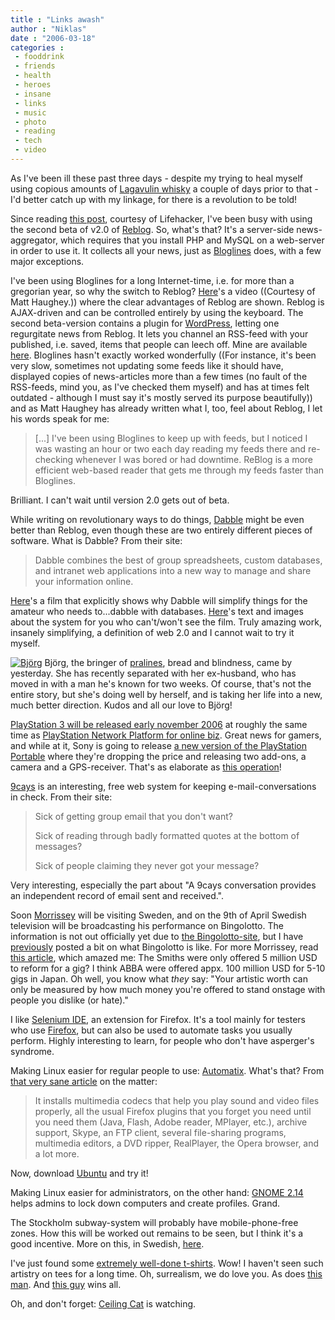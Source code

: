```yaml
---
title : "Links awash"
author : "Niklas"
date : "2006-03-18"
categories : 
 - fooddrink
 - friends
 - health
 - heroes
 - insane
 - links
 - music
 - photo
 - reading
 - tech
 - video
---
```


As I've been ill these past three days - despite my trying to heal myself using copious amounts of [Lagavulin whisky](http://www.scotchwhisky.com/focus/lagavulin.htm) a couple of days prior to that - I'd better catch up with my linkage, for there is a revolution to be told!

Since reading [this post](http://www.lifehacker.com/software/feature/how-to-set-up-reblog-killer-server-side-feed-reader-160825.php), courtesy of Lifehacker, I've been busy with using the second beta of v2.0 of [Reblog](http://www.reblog.org). So, what's that? It's a server-side news-aggregator, which requires that you install PHP and MySQL on a web-server in order to use it. It collects all your news, just as [Bloglines](http://bloglines.com) does, with a few major exceptions.

I've been using Bloglines for a long Internet-time, i.e. for more than a gregorian year, so why the switch to Reblog? [Here](http://video.google.com/videoplay?docid=-1769970635441545616)'s a video ((Courtesy of Matt Haughey.)) where the clear advantages of Reblog are shown. Reblog is AJAX-driven and can be controlled entirely by using the keyboard. The second beta-version contains a plugin for [WordPress](http://wordpress.org), letting one regurgitate news from Reblog. It lets you channel an RSS-feed with your published, i.e. saved, items that people can leech off. Mine are available [here](http://www.niklasblog.com/refeed/out/?user=1). Bloglines hasn't exactly worked wonderfully ((For instance, it's been very slow, sometimes not updating some feeds like it should have, displayed copies of news-articles more than a few times (no fault of the RSS-feeds, mind you, as I've checked them myself) and has at times felt outdated - although I must say it's mostly served its purpose beautifully)) and as Matt Haughey has already written what I, too, feel about Reblog, I let his words speak for me:

> \[...\] I've been using Bloglines to keep up with feeds, but I noticed I was wasting an hour or two each day reading my feeds there and re-checking whenever I was bored or had downtime. ReBlog is a more efficient web-based reader that gets me through my feeds faster than Bloglines.

Brilliant. I can't wait until version 2.0 gets out of beta.

While writing on revolutionary ways to do things, [Dabble](http://dabbledb.com) might be even better than Reblog, even though these are two entirely different pieces of software. What is Dabble? From their site:

> Dabble combines the best of group spreadsheets, custom databases, and intranet web applications into a new way to manage and share your information online.

[Here](http://dabbledb.com/utr/)'s a film that explicitly shows why Dabble will simplify things for the amateur who needs to...dabble with databases. [Here](http://dabbledb.com/about)'s text and images about the system for you who can't/won't see the film. Truly amazing work, insanely simplifying, a definition of web 2.0 and I cannot wait to try it myself.

[![Björg](http://static.flickr.com/54/113690299_2a867e1db1_m.jpg)](https://niklasblog.com/wp-content/plugins/falbum/wp/album.php?show=recent&photo=113690299) Björg, the bringer of [pralines](https://niklasblog.com/wp-content/plugins/falbum/wp/album.php?show=recent&photo=113690438), bread and blindness, came by yesterday. She has recently separated with her ex-husband, who has moved in with a man he's known for two weeks. Of course, that's not the entire story, but she's doing well by herself, and is taking her life into a new, much better direction. Kudos and all our love to Björg!

[PlayStation 3 will be released early november 2006](http://www.us.playstation.com/newsstories.aspx?id=3907) at roughly the same time as [PlayStation Network Platform for online biz](http://www.us.playstation.com/newsstories.aspx?id=3906). Great news for gamers, and while at it, Sony is going to release [a new version of the PlayStation Portable](http://www.us.playstation.com/newsstories.aspx?id=3896) where they're dropping the price and releasing two add-ons, a camera and a GPS-receiver. That's as elaborate as [this operation](http://www.phishhook.com/board/viewtopic.php?t=550448)!

[9cays](http://9cays.com) is an interesting, free web system for keeping e-mail-conversations in check. From their site:

> Sick of getting group email that you don't want?
> 
> Sick of reading through badly formatted quotes at the bottom of messages?
> 
> Sick of people claiming they never got your message?

Very interesting, especially the part about "A 9cays conversation provides an independent record of email sent and received.".

Soon [Morrissey](http://www.morrisseymusic.com) will be visiting Sweden, and on the 9th of April Swedish television will be broadcasting his performance on Bingolotto. The information is not out officially yet due to [the Bingolotto-site](http://tv4.se/bingolotto), but I have [previously](https://niklasblog.com/?p=892) posted a bit on what Bingolotto is like. For more Morrissey, read [this article](http://www.billboard.com/bbcom/news/article_display.jsp?vnu_content_id=1002198233), which amazed me: The Smiths were only offered 5 million USD to reform for a gig? I think ABBA were offered appx. 100 million USD for 5-10 gigs in Japan. Oh well, you know what _they_ say: "Your artistic worth can only be measured by how much money you're offered to stand onstage with people you dislike (or hate)."

I like [Selenium IDE](http://www.openqa.org/selenium-ide), an extension for Firefox. It's a tool mainly for testers who use [Firefox](http://www.mozilla.com/firefox), but can also be used to automate tasks you usually perform. Highly interesting to learn, for people who don't have asperger's syndrome.

Making Linux easier for regular people to use: [Automatix](http://applications.linux.com/article.pl?sid=06/03/12/209257). What's that? From [that very sane article](http://applications.linux.com/article.pl?sid=06/03/12/209257) on the matter:

> It installs multimedia codecs that help you play sound and video files properly, all the usual Firefox plugins that you forget you need until you need them (Java, Flash, Adobe reader, MPlayer, etc.), archive support, Skype, an FTP client, several file-sharing programs, multimedia editors, a DVD ripper, RealPlayer, the Opera browser, and a lot more.

Now, download [Ubuntu](http://www.ubuntu.com) and try it!

Making Linux easier for administrators, on the other hand: [GNOME 2.14](http://www.gnome.org/start/2.14/notes/en/rnadmins.html) helps admins to lock down computers and create profiles. Grand.

The Stockholm subway-system will probably have mobile-phone-free zones. How this will be worked out remains to be seen, but I think it's a good incentive. More on this, in Swedish, [here](http://mobil.mkf.se/ArticlePages/200603/15/20060315151950_AHD223/20060315151950_AHD223.dbp.asp).

I've just found some [extremely well-done t-shirts](http://imaginaryfoundation.com). Wow! I haven't seen such artistry on tees for a long time. Oh, surrealism, we do love you. As does [this man](http://www.thesmokinggun.com/archive/0130063tattoo1.html). And [this guy](http://www.thesmokinggun.com/archive/dmilam1.html) wins all.

Oh, and don't forget: [Ceiling Cat](http://anthonybaxter.livejournal.com/83498.html) is watching.
